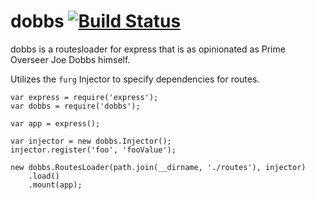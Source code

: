 # dobbs [![Build Status](https://travis-ci.org/zaphod1984/dobbs.png)](https://travis-ci.org/zaphod1984/dobbs)

dobbs is a routesloader for express that is as opinionated as Prime Overseer Joe Dobbs himself.

Utilizes the `furg` Injector to specify dependencies for routes.

````
var express = require('express');
var dobbs = require('dobbs');

var app = express();

var injector = new dobbs.Injector();
injector.register('foo', 'fooValue');

new dobbs.RoutesLoader(path.join(__dirname, './routes'), injector)
    .load()
    .mount(app);
````


